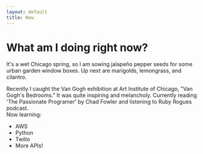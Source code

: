 ```yaml
---
layout: default
title: Now
---
```

# What am I doing right now?
It's a wet Chicago spring, so I am sowing jalapeño pepper seeds for some urban garden window boxes. Up next are marigolds, lemongrass, and cilantro. 

Recently I caught the Van Gogh exhibition at Art Institute of Chicago, "Van Gogh's Bedrooms." It was quite inspiring and melancholy. Currently reading 'The Passionate Programer' by Chad Fowler and listening to Ruby Rogues podcast.  
Now learning:
* AWS
* Python
* Twilio
* More APIs!

